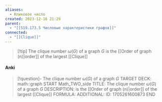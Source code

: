 ```yaml
---
aliases:
  - Кликовое число
created: 2023-12-16 21:29
parent:
  - "[[519.173.5 Числовые характеристики графов]]"
connected:
  - "[[Clique]]"
---
```


> [!tip] The clique number $ω(G)$ of a graph $G$ 
is the [[Order of graph (n)|order]] of the largest [[Clique]]


#### Anki
> [!question]- The clique number $ω(G)$ of a graph $G$ 
TARGET DECK: math::graph
START
Math_TWO_side
TITLE: The clique number $ω(G)$ of a graph $G$ 
DESCRIPTION: is the [[Order of graph (n)|order]] of the largest [[Clique]]
FORMULA: 
ADDITIONAL:
ID: 1705261600873
END









